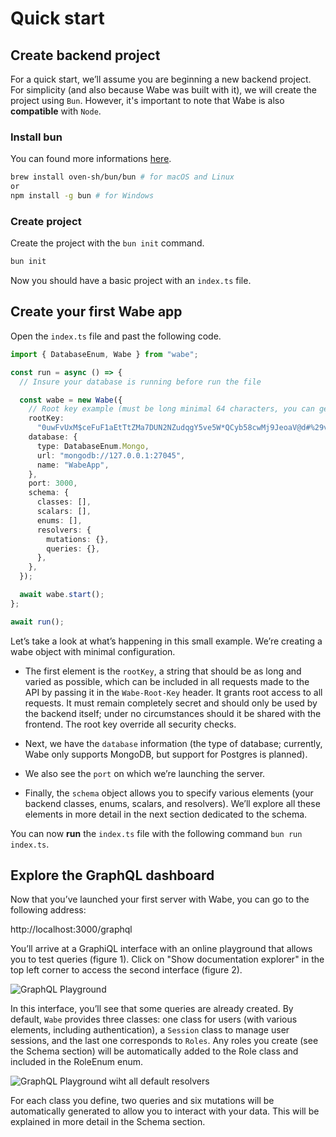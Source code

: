 # Quick start

## Create backend project

For a quick start, we’ll assume you are beginning a new backend project. For simplicity (and also because Wabe was built with it), we will create the project using `Bun`. However, it's important to note that Wabe is also **compatible** with `Node`.

### Install bun

You can found more informations [here](https://bun.sh/docs/installation#installing).

```sh
brew install oven-sh/bun/bun # for macOS and Linux
or
npm install -g bun # for Windows
```

### Create project

Create the project with the `bun init` command.

```sh
bun init
```

Now you should have a basic project with an `index.ts` file.

## Create your first Wabe app

Open the `index.ts` file and past the following code.

```ts
import { DatabaseEnum, Wabe } from "wabe";

const run = async () => {
  // Insure your database is running before run the file

  const wabe = new Wabe({
    // Root key example (must be long minimal 64 characters, you can generate it online)
    rootKey:
      "0uwFvUxM$ceFuF1aEtTtZMa7DUN2NZudqgY5ve5W*QCyb58cwMj9JeoaV@d#%29v&aJzswuudVU1%nAT+rxS0Bh&OkgBYc0PH18*",
    database: {
      type: DatabaseEnum.Mongo,
      url: "mongodb://127.0.0.1:27045",
      name: "WabeApp",
    },
    port: 3000,
    schema: {
      classes: [],
      scalars: [],
      enums: [],
      resolvers: {
        mutations: {},
        queries: {},
      },
    },
  });

  await wabe.start();
};

await run();
```

Let’s take a look at what’s happening in this small example. We’re creating a wabe object with minimal configuration.

- The first element is the `rootKey`, a string that should be as long and varied as possible, which can be included in all requests made to the API by passing it in the `Wabe-Root-Key` header. It grants root access to all requests. It must remain completely secret and should only be used by the backend itself; under no circumstances should it be shared with the frontend. The root key override all security checks.

- Next, we have the `database` information (the type of database; currently, Wabe only supports MongoDB, but support for Postgres is planned).

- We also see the `port` on which we’re launching the server.

- Finally, the `schema` object allows you to specify various elements (your backend classes, enums, scalars, and resolvers). We’ll explore all these elements in more detail in the next section dedicated to the schema.

You can now **run** the `index.ts` file with the following command `bun run index.ts`.

## Explore the GraphQL dashboard

Now that you’ve launched your first server with Wabe, you can go to the following address:

http://localhost:3000/graphql

You’ll arrive at a GraphiQL interface with an online playground that allows you to test queries (figure 1). Click on "Show documentation explorer" in the top left corner to access the second interface (figure 2).

![GraphQL Playground](/graphqlPlayground.png)

In this interface, you’ll see that some queries are already created. By default, `Wabe` provides three classes: one class for users (with various elements, including authentication), a `Session` class to manage user sessions, and the last one corresponds to `Roles`. Any roles you create (see the Schema section) will be automatically added to the Role class and included in the RoleEnum enum.

![GraphQL Playground wiht all default resolvers](/graphqlPlayground2.png)

For each class you define, two queries and six mutations will be automatically generated to allow you to interact with your data. This will be explained in more detail in the Schema section.

